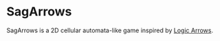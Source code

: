 # SagArrows

SagArrows is a 2D cellular automata-like game inspired by [Logic Arrows](https://logic-arrows.io).